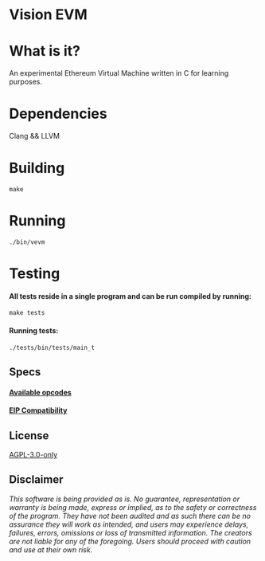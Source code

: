 # Vision EVM

# What is it?
An experimental Ethereum Virtual Machine written in C for learning purposes.

# Dependencies
Clang && LLVM

# Building
```
make
```

# Running
```
./bin/vevm
```

# Testing
#### All tests reside in a single program and can be run compiled by running:
```
make tests
```
#### Running tests:
```
./tests/bin/tests/main_t
```

## Specs
#### [Available opcodes](https://github.com/abrandec/vision_evm/blob/main/compatibility-lists/opcodes.md)

#### [EIP Compatibility](https://github.com/abrandec/vision_evm/blob/main/compatibility-lists/eips.md)

## License

[AGPL-3.0-only](https://github.com/abrandec/vision_evm/blob/master/LICENSE)

## Disclaimer

_This software is being provided as is. No guarantee, representation or warranty is being made, express or implied, as to the safety or correctness of the program. They have not been audited and as such there can be no assurance they will work as intended, and users may experience delays, failures, errors, omissions or loss of transmitted information. The creators are not liable for any of the foregoing. Users should proceed with caution and use at their own risk._
